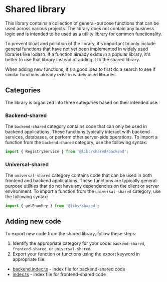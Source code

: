 # Shared library

This library contains a collection of general-purpose functions that can be used across various
projects. The library does not contain any business logic and is intended to be used as a utility
library for common functionality.

To prevent bloat and pollution of the library, it's important to only include general functions
that have not yet been implemented in widely used libraries like lodash. If a function already
exists in a popular library, it's better to use that library instead of adding it to the shared
library.

When adding new functions, it's a good idea to first do a search to see if similar functions already
exist in widely used libraries.

## Categories

The library is organized into three categories based on their intended use:

### Backend-shared

The `backend-shared` category contains code that can only be used in backend applications. These functions typically interact with backend services, databases, or perform other server-side operations.
To import a function from the `backend-shared` category, use the following syntax:

```typescript
import { RegistryService } from '@libs/shared/backend';
```

### Universal-shared

The `universal-shared` category contains code that can be used in both frontend and backend applications. These functions are typically general-purpose utilities that do not have any dependencies on the client or server environment.
To import a function from the `universal-shared` category, use the following syntax:

```typescript
import { getEnumKey } from '@libs/shared';
```

## Adding new code

To export new code from the shared library, follow these steps:

1. Identify the appropriate category for your code: `backend-shared`, `frontend-shared`, or `universal-shared`.
2. Export your function or functions using the export keyword in appropriate file:
  - [backend.index.ts](./src/backend.index.ts) - index file for backend-shared code
  - [index.ts](./src/index.ts) - index file for frontend-shared code
